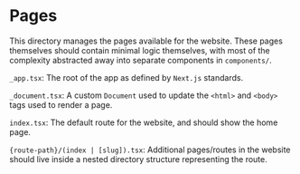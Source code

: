 # Pages

This directory manages the pages available for the website. These
pages themselves should contain minimal logic themselves, with most of the
complexity abstracted away into separate components in `components/`.

`_app.tsx`: The root of the app as defined by `Next.js` standards.

`_document.tsx`: A custom `Document` used to update the `<html>` and `<body>`
tags used to render a page.

`index.tsx`: The default route for the website, and should show the home page.

`{route-path}/(index | [slug]).tsx`: Additional pages/routes in the website should live
inside a nested directory structure representing the route.
